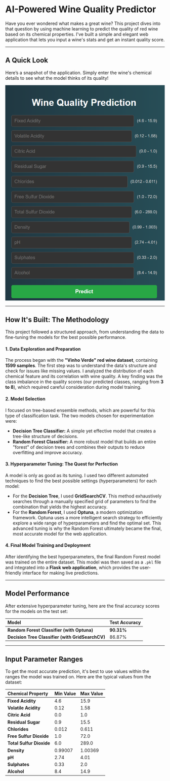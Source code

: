 # AI-Powered Wine Quality Predictor

Have you ever wondered what makes a great wine? This project dives into that question by using machine learning to predict the quality of red wine based on its chemical properties. I've built a simple and elegant web application that lets you input a wine's stats and get an instant quality score.

---

## A Quick Look

Here’s a snapshot of the application. Simply enter the wine's chemical details to see what the model thinks of its quality!

![Application Screenshot](screenshot.PNG)

---

## How It's Built: The Methodology

This project followed a structured approach, from understanding the data to fine-tuning the models for the best possible performance.

#### 1. Data Exploration and Preparation
The process began with the **"Vinho Verde" red wine dataset**, containing **1599 samples**. The first step was to understand the data's structure and check for issues like missing values. I analyzed the distribution of each chemical feature and its correlation with wine quality. A key finding was the class imbalance in the quality scores (our predicted classes, ranging from **3 to 8**), which required careful consideration during model training.

#### 2. Model Selection
I focused on tree-based ensemble methods, which are powerful for this type of classification task. The two models chosen for experimentation were:
-   **Decision Tree Classifier:** A simple yet effective model that creates a tree-like structure of decisions.
-   **Random Forest Classifier:** A more robust model that builds an entire "forest" of decision trees and combines their outputs to reduce overfitting and improve accuracy.

#### 3. Hyperparameter Tuning: The Quest for Perfection
A model is only as good as its tuning. I used two different automated techniques to find the best possible settings (hyperparameters) for each model:
-   For the **Decision Tree**, I used **GridSearchCV**. This method exhaustively searches through a manually specified grid of parameters to find the combination that yields the highest accuracy.
-   For the **Random Forest**, I used **Optuna**, a modern optimization framework. Optuna uses a more intelligent search strategy to efficiently explore a wide range of hyperparameters and find the optimal set. This advanced tuning is why the Random Forest ultimately became the final, most accurate model for the web application.

#### 4. Final Model Training and Deployment
After identifying the best hyperparameters, the final Random Forest model was trained on the entire dataset. This model was then saved as a `.pkl` file and integrated into a **Flask web application**, which provides the user-friendly interface for making live predictions.

---

## Model Performance

After extensive hyperparameter tuning, here are the final accuracy scores for the models on the test set:

| Model | Test Accuracy |
| :--- | :--- |
| **Random Forest Classifier (with Optuna)** | **90.31%** |
| **Decision Tree Classifier (with GridSearchCV)** | 86.87% |

---

## Input Parameter Ranges

To get the most accurate prediction, it's best to use values within the ranges the model was trained on. Here are the typical values from the dataset:

| Chemical Property | Min Value | Max Value |
| :--- | :--- | :--- |
| **Fixed Acidity** | 4.6 | 15.9 |
| **Volatile Acidity**| 0.12 | 1.58 |
| **Citric Acid** | 0.0 | 1.0 |
| **Residual Sugar**| 0.9 | 15.5 |
| **Chlorides** | 0.012 | 0.611 |
| **Free Sulfur Dioxide**| 1.0 | 72.0 |
| **Total Sulfur Dioxide**| 6.0 | 289.0 |
| **Density** | 0.99007 | 1.00369 |
| **pH** | 2.74 | 4.01 |
| **Sulphates** | 0.33 | 2.0 |
| **Alcohol** | 8.4 | 14.9 |
